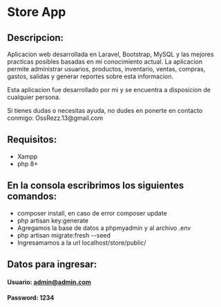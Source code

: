 # Store App

## Descripcion:

<p>Aplicacion web desarrollada en Laravel, Bootstrap, MySQL y las mejores practicas posibles basadas en mi conocimiento actual. La aplicacion permite administrar usuarios, productos, inventario, ventas, compras, gastos, salidas y generar reportes sobre esta informacion.</p>
<p>Esta aplicacion fue desarrollado por mi y se encuentra a disposicion de cualquier persona.</p> 
<p>Si tienes dudas o necesitas ayuda, no dudes en ponerte en contacto conmigo: OssRezz.13@gmail.com</p>

## Requisitos:

-   Xampp
-   php 8+

## En la consola escribrimos los siguientes comandos:

-   composer install, en caso de error composer update
-   php artisan key:generate
-   Agregamos la base de datos a phpmyadmin y al archivo .env
-   php artisan migrate:fresh --seed
-   Ingresamamos a la url localhost/store/public/

## Datos para ingresar:

#### Usuario: admin@admin.com

#### Password: 1234
